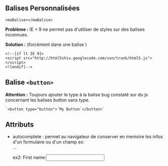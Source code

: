 
Balises Personnalisées
--------------------
```
<maBalise></maBalise>
```

**Problème :** IE < 9 ne permet pas d'utiliser de styles sur des balises inconnues.

**Solution :** (forcément dane une balise <head>)

    <!--[if lt IE 9]>
    <script src="http://html5shiv.googlecode.com/svn/trunk/html5.js"></script>
    <![endif]-->

Balise `<button>`
---------------
**Attention :** Toujours ajouter le type à la balise bug constaté sur du js concernant les balises button sans type.
    
    `<button type="button">`My Button`</button>`
    
Attributs
---------
* autocomplete : permet au navigateur de conserver en memoire les infos d'un formulaire ou d'un champ
ex: <form action="action_page.php" autocomplete="on">...</form>
ex2: First name:<input type="text" name="fname" autocomplete="off">
